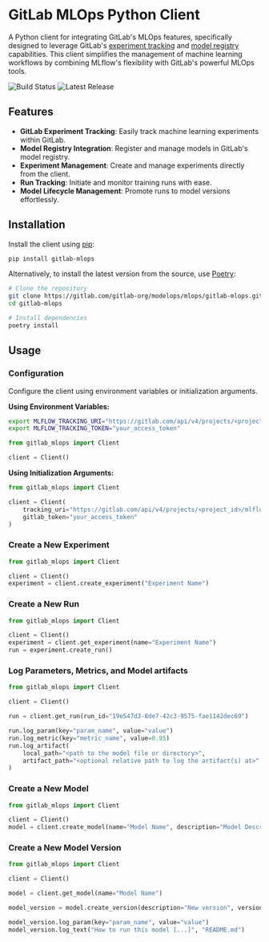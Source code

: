 # GitLab MLOps Python Client

A Python client for integrating GitLab's MLOps features, specifically designed to leverage GitLab's [experiment tracking](https://docs.gitlab.com/ee/user/project/ml/experiment_tracking/) and [model registry](https://docs.gitlab.com/ee/user/project/ml/model_registry/) capabilities. This client simplifies the management of machine learning workflows by combining MLflow's flexibility with GitLab's powerful MLOps tools.

![Build Status](https://gitlab.com/gitlab-org/modelops/mlops/gitlab-mlops/badges/main/pipeline.svg)
![Latest Release](https://img.shields.io/pypi/v/gitlab-mlops)

## Features

- **GitLab Experiment Tracking**: Easily track machine learning experiments within GitLab.
- **Model Registry Integration**: Register and manage models in GitLab's model registry.
- **Experiment Management**: Create and manage experiments directly from the client.
- **Run Tracking**: Initiate and monitor training runs with ease.
- **Model Lifecycle Management**: Promote runs to model versions effortlessly.

## Installation

Install the client using [pip](https://pip.pypa.io/):

```bash
pip install gitlab-mlops
```

Alternatively, to install the latest version from the source, use [Poetry](https://python-poetry.org/):

```bash
# Clone the repository
git clone https://gitlab.com/gitlab-org/modelops/mlops/gitlab-mlops.git
cd gitlab-mlops

# Install dependencies
poetry install
```

## Usage

### Configuration

Configure the client using environment variables or initialization arguments.

**Using Environment Variables:**

```bash
export MLFLOW_TRACKING_URI="https://gitlab.com/api/v4/projects/<project_id>/mlflow"
export MLFLOW_TRACKING_TOKEN="your_access_token"
```

```python
from gitlab_mlops import Client

client = Client()
```

**Using Initialization Arguments:**

```python
from gitlab_mlops import Client

client = Client(
    tracking_uri="https://gitlab.com/api/v4/projects/<project_id>/mlflow",
    gitlab_token="your_access_token"
)
```

### Create a New Experiment

```python
from gitlab_mlops import Client

client = Client()
experiment = client.create_experiment("Experiment Name")
```

### Create a New Run

```python
from gitlab_mlops import Client

client = Client()
experiment = client.get_experiment(name="Experiment Name")
run = experiment.create_run()
```

### Log Parameters, Metrics, and Model artifacts

```python
from gitlab_mlops import Client

client = Client()

run = client.get_run(run_id="19e547d3-8de7-42c3-9575-fae1142dec69")

run.log_param(key="param_name", value="value")
run.log_metric(key="metric_name", value=0.95)
run.log_artifact(
    local_path="<path to the model file or directory>",
    artifact_path="<optional relative path to log the artifact(s) at>"
)
```

### Create a New Model

```python
from gitlab_mlops import Client

client = Client()
model = client.create_model(name="Model Name", description="Model Description")
```

### Create a New Model Version

```python
from gitlab_mlops import Client

client = Client()

model = client.get_model(name="Model Name")

model_version = model.create_version(description="New version", version="1.0.0")

model_version.log_param(key="param_name", value="value")
model_version.log_text("How to run this model [...]", "README.md")
```
